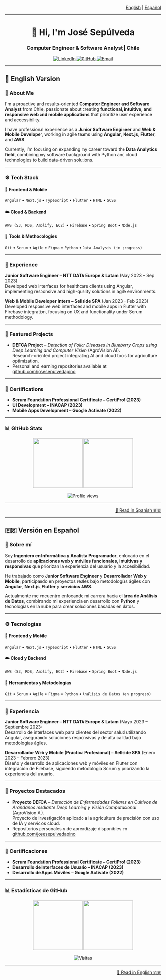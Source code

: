 <!-- 🌎 Language Switch -->
<p align="right">
  <a href="#english-version">English</a> | 
  <a href="#versión-en-español">Español</a>
</p>

---

<h1 align="center">👋 Hi, I'm José Sepúlveda</h1>
<h3 align="center">Computer Engineer & Software Analyst | Chile</h3>

<p align="center">
  <a href="https://cl.linkedin.com/in/josesepulvedapino" target="_blank">
    <img src="https://img.shields.io/badge/LinkedIn-0077B5?logo=linkedin&logoColor=white" alt="LinkedIn"/>
  </a>
  <a href="https://github.com/josesepulvedapino" target="_blank">
    <img src="https://img.shields.io/badge/GitHub-181717?logo=github&logoColor=white" alt="GitHub"/>
  </a>
  <a href="mailto:josealejandrosepulvedapino@gmail.com">
    <img src="https://img.shields.io/badge/Email-D14836?logo=gmail&logoColor=white" alt="Email"/>
  </a>
</p>

---

## 📌 English Version

### 🧠 About Me
I'm a proactive and results-oriented **Computer Engineer and Software Analyst** from Chile, passionate about creating **functional, intuitive, and responsive web and mobile applications** that prioritize user experience and accessibility.  

I have professional experience as a **Junior Software Engineer** and **Web & Mobile Developer**, working in agile teams using **Angular**, **Next.js**, **Flutter**, and **AWS**.  

Currently, I’m focusing on expanding my career toward the **Data Analytics field**, combining my software background with Python and cloud technologies to build data-driven solutions.

---

### ⚙️ Tech Stack

#### 🧩 Frontend & Mobile
`Angular` • `Next.js` • `TypeScript` • `Flutter` • `HTML` • `SCSS`

#### ☁️ Cloud & Backend
`AWS (S3, RDS, Amplify, EC2)` • `Firebase` • `Spring Boot` • `Node.js`

#### 🧰 Tools & Methodologies
`Git` • `Scrum` • `Agile` • `Figma` • `Python` • `Data Analysis (in progress)`

---

### 💼 Experience

**Junior Software Engineer – NTT DATA Europe & Latam** (May 2023 – Sep 2023)  
Developed web interfaces for healthcare clients using Angular, implementing responsive and high-quality solutions in agile environments.

**Web & Mobile Developer Intern – Sellside SPA** (Jan 2023 – Feb 2023)  
Developed responsive web interfaces and mobile apps in Flutter with Firebase integration, focusing on UX and functionality under Scrum methodology.

---

### 🚀 Featured Projects
- **DEFCA Project** – *Detection of Foliar Diseases in Blueberry Crops using Deep Learning and Computer Vision* (AgroVision AI).  
  Research-oriented project integrating AI and cloud tools for agriculture optimization.  
- Personal and learning repositories available at [github.com/josesepulvedapino](https://github.com/josesepulvedapino)

---

### 🧾 Certifications
- **Scrum Foundation Professional Certificate – CertiProf (2023)**  
- **UI Development – INACAP (2023)**  
- **Mobile Apps Development – Google Activate (2022)**

---

### 📊 GitHub Stats

<p align="center">
  <img src="https://github-readme-stats.vercel.app/api?username=josesepulvedapino&show_icons=true&theme=tokyonight" height="160px"/>
  <img src="https://github-readme-stats.vercel.app/api/top-langs/?username=josesepulvedapino&layout=compact&theme=tokyonight" height="160px"/>
</p>

<p align="center">
  <img src="https://komarev.com/ghpvc/?username=josesepulvedapino&label=Profile%20Views&color=blue&style=flat-square" alt="Profile views"/>
</p>

---

<p align="right"><a href="#versión-en-español">📖 Read in Spanish 🇪🇸</a></p>

---

## 🇪🇸 Versión en Español

### 🧠 Sobre mí
Soy **Ingeniero en Informática y Analista Programador**, enfocado en el desarrollo de **aplicaciones web y móviles funcionales, intuitivas y responsivas** que priorizan la experiencia del usuario y la accesibilidad.  

He trabajado como **Junior Software Engineer** y **Desarrollador Web y Mobile**, participando en proyectos reales bajo metodologías ágiles con **Angular**, **Next.js**, **Flutter** y **servicios AWS**.  

Actualmente me encuentro enfocando mi carrera hacia el **área de Análisis de Datos**, combinando mi experiencia en desarrollo con **Python** y tecnologías en la nube para crear soluciones basadas en datos.

---

### ⚙️ Tecnologías

#### 🧩 Frontend y Mobile
`Angular` • `Next.js` • `TypeScript` • `Flutter` • `HTML` • `SCSS`

#### ☁️ Cloud y Backend
`AWS (S3, RDS, Amplify, EC2)` • `Firebase` • `Spring Boot` • `Node.js`

#### 🧰 Herramientas y Metodologías
`Git` • `Scrum` • `Agile` • `Figma` • `Python` • `Análisis de Datos (en progreso)`

---

### 💼 Experiencia

**Junior Software Engineer – NTT DATA Europe & Latam** (Mayo 2023 – Septiembre 2023)  
Desarrollo de interfaces web para clientes del sector salud utilizando Angular, asegurando soluciones responsivas y de alta calidad bajo metodologías ágiles.

**Desarrollador Web y Mobile (Práctica Profesional) – Sellside SPA** (Enero 2023 – Febrero 2023)  
Diseño y desarrollo de aplicaciones web y móviles en Flutter con integración de Firebase, siguiendo metodología Scrum y priorizando la experiencia del usuario.

---

### 🚀 Proyectos Destacados
- **Proyecto DEFCA** – *Detección de Enfermedades Foliares en Cultivos de Arándanos mediante Deep Learning y Visión Computacional* (AgroVision AI).  
  Proyecto de investigación aplicado a la agricultura de precisión con uso de IA y servicios cloud.  
- Repositorios personales y de aprendizaje disponibles en [github.com/josesepulvedapino](https://github.com/josesepulvedapino)

---

### 🧾 Certificaciones
- **Scrum Foundation Professional Certificate – CertiProf (2023)**  
- **Desarrollo de Interfaces de Usuario – INACAP (2023)**  
- **Desarrollo de Apps Móviles – Google Activate (2022)**

---

### 📊 Estadísticas de GitHub

<p align="center">
  <img src="https://github-readme-stats.vercel.app/api?username=josesepulvedapino&show_icons=true&theme=tokyonight" height="160px"/>
  <img src="https://github-readme-stats.vercel.app/api/top-langs/?username=josesepulvedapino&layout=compact&theme=tokyonight" height="160px"/>
</p>

<p align="center">
  <img src="https://komarev.com/ghpvc/?username=josesepulvedapino&label=Visitas%20al%20perfil&color=blue&style=flat-square" alt="Visitas"/>
</p>

---

<p align="right"><a href="#english-version">📖 Read in English 🇬🇧</a></p>
